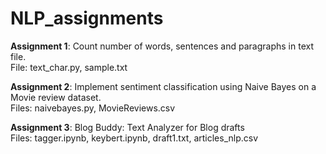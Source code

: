 # NLP_assignments

<b>Assignment 1</b>: Count number of words, sentences and paragraphs in text file.
</br>File: text_char.py, sample.txt

<b>Assignment 2</b>: Implement sentiment classification using Naive Bayes on a Movie review dataset.
</br>Files: naivebayes.py, MovieReviews.csv


<b>Assignment 3</b>: Blog Buddy: Text Analyzer for Blog drafts
</br>Files: tagger.ipynb, keybert.ipynb, draft1.txt, articles_nlp.csv
